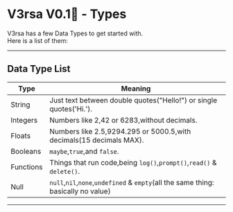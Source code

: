 # V3rsa V0.1🐤 - Types
V3rsa has a few Data Types to get started with.\
Here is a list of them:
***
## Data Type List
 | Type | Meaning |
 | --- | --- |
 String | Just text between double quotes("Hello!") or single quotes('Hi.').
 Integers | Numbers like 2,42 or 6283,without decimals.
 Floats | Numbers like 2.5,9294.295 or 5000.5,with decimals(15 decimals MAX).
 Booleans | `maybe`,`true`,and `false`.
 Functions | Things that run code,being `log()`,`prompt()`,`read()` & `delete()`.
 Null | `null`,`nil`,`none`,`undefined` & `empty`(all the same thing: basically no value)
 ***
